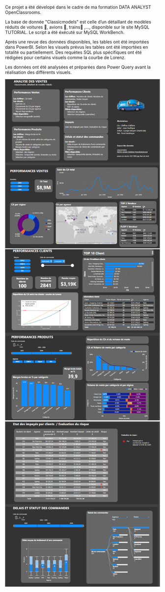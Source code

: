 Ce projet a été dévelopé dans le cadre de ma formation DATA ANALYST OpenClassrooms.


La base de donnée "Classicmodels" est celle d’un détaillant de modèles réduits de voitures 🚗, avions 🛫, trains🚂 ,..., disponible sur le site MySQL TUTORIAL.
Le script a été éxécuté sur MySQL WorkBench.

Après une revue des données disponibles, les tables ont été importées dans PowerBI.
Selon les visuels prévus les tables ont été importées en totalité ou partiellement. Des requètes SQL plus spécifiques ont été rédigées pour certains visuels comme la courbe de Lorenz.

Les données ont été analysées et préparées dans Power Query avant la réalisation des différents visuels.

![DB 1-3](https://github.com/DominiqueOstinet/POWER-BI/blob/main/DB%201-3.png)
![DB 2-3](https://github.com/DominiqueOstinet/POWER-BI/blob/main/DB%202-3.png)
![DB 3-3](https://github.com/DominiqueOstinet/POWER-BI/blob/main/DB%203-3.png)
